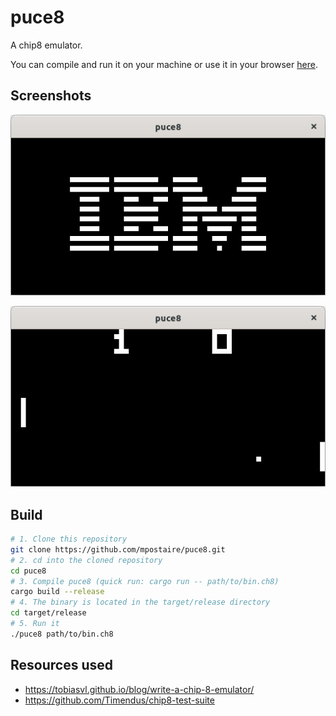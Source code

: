 # puce8
A chip8 emulator.

You can compile and run it on your machine or use it in your browser [here](https://mpostaire.github.io/puce8).

## Screenshots

![ibm logo](images/ibm_logo.png)

![pong](images/pong.png)

## Build

```bash
# 1. Clone this repository
git clone https://github.com/mpostaire/puce8.git
# 2. cd into the cloned repository
cd puce8
# 3. Compile puce8 (quick run: cargo run -- path/to/bin.ch8)
cargo build --release
# 4. The binary is located in the target/release directory
cd target/release
# 5. Run it
./puce8 path/to/bin.ch8
```

<!-- # wasm build:
cargo build --target=wasm32-unknown-emscripten --release -->

## Resources used

- https://tobiasvl.github.io/blog/write-a-chip-8-emulator/
- https://github.com/Timendus/chip8-test-suite
